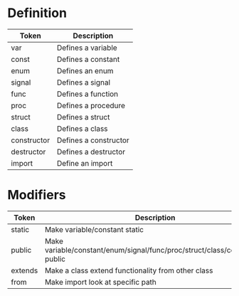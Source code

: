 # Definition

| Token | Description |
| --- | --- |
| var | Defines a variable |
| const | Defines a constant |
| enum | Defines an enum |
| signal | Defines a signal |
| func | Defines a function |
| proc | Defines a procedure |
| struct | Defines a struct |
| class | Defines a class |
| constructor | Defines a constructor |
| destructor | Defines a destructor |
| import | Define an import |

# Modifiers

| Token | Description |
| --- | --- |
| static | Make variable/constant static |
| public | Make variable/constant/enum/signal/func/proc/struct/class/constructor public |
| extends | Make a class extend functionality from other class |
| from | Make import look at specific path |
